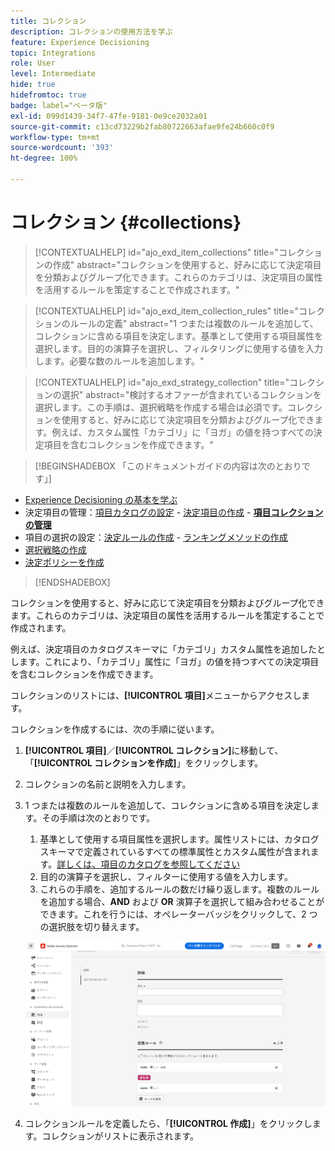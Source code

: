 ```yaml
---
title: コレクション
description: コレクションの使用方法を学ぶ
feature: Experience Decisioning
topic: Integrations
role: User
level: Intermediate
hide: true
hidefromtoc: true
badge: label="ベータ版"
exl-id: 099d1439-34f7-47fe-9181-0e9ce2032a01
source-git-commit: c13cd73229b2fab80722663afae9fe24b660c0f9
workflow-type: tm+mt
source-wordcount: '393'
ht-degree: 100%

---
```


# コレクション {#collections}

>[!CONTEXTUALHELP]
>id="ajo_exd_item_collections"
>title="コレクションの作成"
>abstract="コレクションを使用すると、好みに応じて決定項目を分類およびグループ化できます。これらのカテゴリは、決定項目の属性を活用するルールを策定することで作成されます。"

>[!CONTEXTUALHELP]
>id="ajo_exd_item_collection_rules"
>title="コレクションのルールの定義"
>abstract="1 つまたは複数のルールを追加して、コレクションに含める項目を決定します。基準として使用する項目属性を選択します。目的の演算子を選択し、フィルタリングに使用する値を入力します。必要な数のルールを追加します。"

>[!CONTEXTUALHELP]
>id="ajo_exd_strategy_collection"
>title="コレクションの選択"
>abstract="検討するオファーが含まれているコレクションを選択します。この手順は、選択戦略を作成する場合は必須です。コレクションを使用すると、好みに応じて決定項目を分類およびグループ化できます。例えば、カスタム属性「カテゴリ」に「ヨガ」の値を持つすべての決定項目を含むコレクションを作成できます。"

>[!BEGINSHADEBOX 「このドキュメントガイドの内容は次のとおりです」]

* [Experience Decisioning の基本を学ぶ](gs-experience-decisioning.md)
* 決定項目の管理：[項目カタログの設定](catalogs.md) - [決定項目の作成](items.md) - **[項目コレクションの管理](collections.md)**
* 項目の選択の設定：[決定ルールの作成](rules.md) - [ランキングメソッドの作成](ranking.md)
* [選択戦略の作成](selection-strategies.md)
* [決定ポリシーを作成](create-decision.md)

>[!ENDSHADEBOX]

コレクションを使用すると、好みに応じて決定項目を分類およびグループ化できます。これらのカテゴリは、決定項目の属性を活用するルールを策定することで作成されます。

例えば、決定項目のカタログスキーマに「カテゴリ」カスタム属性を追加したとします。これにより、「カテゴリ」属性に「ヨガ」の値を持つすべての決定項目を含むコレクションを作成できます。

コレクションのリストには、**[!UICONTROL 項目]**&#x200B;メニューからアクセスします。

コレクションを作成するには、次の手順に従います。

1. **[!UICONTROL 項目]**／**[!UICONTROL コレクション]**&#x200B;に移動して、「**[!UICONTROL コレクションを作成]**」をクリックします。
1. コレクションの名前と説明を入力します。
1. 1 つまたは複数のルールを追加して、コレクションに含める項目を決定します。その手順は次のとおりです。

   1. 基準として使用する項目属性を選択します。属性リストには、カタログスキーマで定義されているすべての標準属性とカスタム属性が含まれます。[詳しくは、項目のカタログを参照してください](catalogs.md)
   1. 目的の演算子を選択し、フィルターに使用する値を入力します。
   1. これらの手順を、追加するルールの数だけ繰り返します。複数のルールを追加する場合、**AND** および **OR** 演算子を選択して組み合わせることができます。これを行うには、オペレーターバッジをクリックして、2 つの選択肢を切り替えます。

   ![](assets/collection-create.png)

1. コレクションルールを定義したら、「**[!UICONTROL 作成]**」をクリックします。コレクションがリストに表示されます。
